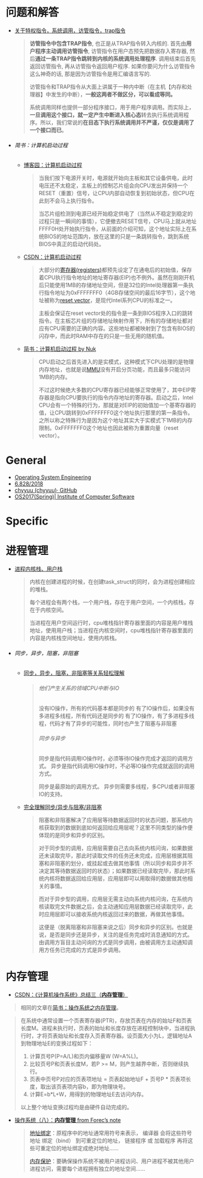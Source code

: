 # 问题和解答

- [关于特权指令，系统调用，访管指令，trap指令](http://www.cskaoyan.com/thread-183370-1-1.html)

  > **访管指令中包含TRAP指令**, 也正是从TRAP指令转入内核的. 首先由**用户程序主动调用访管指令**, 访管指令在用户态预先把数据存入寄存器, 然后**通过一条TRAP指令跳转到内核的系统调用处理程序**. 调用结束后首先返回访管指令, 再从访管指令返回用户程序. 如果你要问为什么访管指令这么神奇的话, 那是因为访管指令是用汇编语言写的. 
  >
  > 访管指令和TRAP指令从大面上讲属于一种内中断（在主机【内存和处理器】中发生的中断），**一般这两者不做区分，可以看成等同。** 
  >
  > 系统调用同样也提供一部分程序接口，用于用户程序调用。而实际上，**一旦调用这个接口，就一定产生中断进入核心态**转去执行系统调用程序。所以，我们常说的**在目态下执行系统调用并不严谨，仅仅是调用了一个接口而已**。 

- ###### 简书：计算机启动过程

  - [博客园：计算机启动过程](https://www.cnblogs.com/Braveliu/p/3305975.html ) 

    > <!--例子古老，然而解释足够清楚，流程图足够详细。大好。-->
    >
    > 当我们按下电源开关时，电源就开始向主板和其它设备供电，此时电压还不太稳定，主板上的控制芯片组会向CPU发出并保持一个RESET（重置）信号，让CPU内部自动恢复到初始状态，但CPU在此刻不会马上执行指令。
    >
    > 当芯片组检测到电源已经开始稳定供电了（当然从不稳定到稳定的过程只是一瞬间的事情），它便撤去RESET信号，CPU马上就从地址FFFF0H处开始执行指令，从前面的介绍可知，这个地址实际上在系统BIOS的地址范围内，放在这里的只是一条跳转指令，跳到系统BIOS中真正的启动代码处。 

  - [CSDN：计算机启动过程](https://blog.csdn.net/langb2014/article/details/79370818)

    > <!--对CPU进入正常工作，执行BIOS之前的解释很详细。-->
    >
    > 大部分的[寄存器(registers)](http://en.wikipedia.org/wiki/Processor_register)都预先设定了在通电后的初始值，保存着CPU执行指令地址的地址寄存器(EIP)也不例外。虽然在刚刚开机后只能使用1MB的存储地址空间，但是32位的Intel处理器第一条执行指令地址为0xFFFFFFF0（4GB存储空间的最后16字节），这个地址被称为[reset vector](http://en.wikipedia.org/wiki/Reset_vector)，是现代Intel系列CPU的标准之一。
    >
    > 主板会保证在reset vector处的指令是一条到BIOS程序入口的跳转指令。在主板芯片组的存储地址映射作用下，所有的存储地址都对应有CPU需要的正确的内容。这些地址都被映射到了包含有BIOS的闪存中，而此时RAM中存在的只是一些无用的随机值。

  - [简书：计算机启动过程 by Nuk](https://www.jianshu.com/p/dcca1543d719) <!--图配的不错，解释很差-->

    > CPU启动之后首先进入的是实模式，这种模式下CPU处理的是物理内存地址，也就是说[MMU](https://baike.baidu.com/item/MMU/4542218?fr=aladdin)没有开启分页功能，而且最多只能访问1MB的内存。
    >
    > 不过这时候绝大多数的CPU寄存器已经能够正常使用了，其中EIP寄存器是指向CPU要执行的指令内存地址的寄存器。启动之后，Intel CPU会有一个特殊的行为，那就是对EIP的初始值加一个基寄存器的值，让CPU跳转到0xFFFFFFF0这个地址执行那里的第一条指令。之所以称之特殊行为是因为这个地址其实大于实模式下1MB的内存限制。0xFFFFFFF0这个地址也因此被称为重置向量（reset vector）。

# General

- [Operating System Engineering](https://pdos.csail.mit.edu/6.828/2014/xv6.html)
- [6.828/2018](https://pdos.csail.mit.edu/6.828/2017/)
- [chyyuu (chyyuu)· GitHub](https://github.com/chyyuu/)
- [OS2017(Spring)| Institute of Computer Software](http://moon.nju.edu.cn/people/fengxu/OS2017)



# Specific

# 进程管理

- [进程内核栈、用户栈](https://blog.csdn.net/bailyzheng/article/details/8015618)

  > 内核在创建进程的时候，在创建task_struct的同时，会为进程创建相应的堆栈。
  >
  > 每个进程会有两个栈，一个用户栈，存在于用户空间，一个内核栈，存在于内核空间。
  >
  > 当进程在用户空间运行时，cpu堆栈指针寄存器里面的内容是用户堆栈地址，使用用户栈；当进程在内核空间时，cpu堆栈指针寄存器里面的内容是内核栈空间地址，使用内核栈。 

- ###### 同步，异步，阻塞，非阻塞

  - [同步，异步，阻塞，非阻塞等关系轻松理解](https://github.com/calidion/calidion.github.io/issues/40)

    > <!--着重从“区分”的角度来说的，因此没有概念的解释和举例。但是区分的非常好！-->
    >
    > ###### 他们产生关系的领域CPU中断与IO
    >
    > 没有IO操作，所有的代码基本都是同步的 
    > 有了IO操作后，如果没有多进程多线程，所有代码还是同步的 
    > 有了IO操作，有了多进程多线程，代码才有了异步的可能性，同时也产生了阻塞与非阻塞 
    >
    > ###### 同步与异步
    >
    > 同步是指代码调用IO操作时，必须等待IO操作完成才返回的调用方式。
    > 异步是指代码调用IO操作时，不必等IO操作完成就返回的调用方式。
    >
    > 同步是最原始的调用方式。
    > 异步则需要多线程，多CPU或者非阻塞IO的支持。

  - [完全理解同步/异步与阻塞/非阻塞](http://maples7.com/2016/08/24/understand-sync-async-and-blocking-non-blocking/)

    > <!--存疑。不过说的简明清楚，逻辑清晰。-->
    >
    > 阻塞和非阻塞解决了应用层等待数据返回时的状态问题，那系统内核获取到的数据到底如何返回给应用层呢？这里不同类型的操作便体现的是同步和异步的区别。
    >
    > 对于同步型的调用，应用层需要自己去向系统内核问询，如果数据还未读取完毕，那此时读取文件的任务还未完成，应用层根据其阻塞和非阻塞的划分，或挂起或去做其他事情（所以同步和异步并不决定其等待数据返回时的状态）；如果数据已经读取完毕，那此时系统内核将数据返回给应用层，应用层即可以用取得的数据做其他相关的事情。
    >
    > 而对于异步型的调用，应用层无需主动向系统内核问询，在系统内核读取完文件数据之后，会主动通知应用层数据已经读取完毕，此时应用层即可以接收系统内核返回过来的数据，再做其他事情。
    >
    > 这便是（脱离阻塞和非阻塞来说之后）同步和异步的区别。也就是说，是否是同步还是异步，关注的是任务完成时消息通知的方式。由调用方盲目主动问询的方式是同步调用，由被调用方主动通知调用方任务已完成的方式是异步调用。

# 内存管理

-  [CSDN：《计算机操作系统》总结三（**内存管理**）](https://blog.csdn.net/bigpudding24/article/details/48655055)

  > <!--做的颜色标注很不错。内存管理的每一个部分都总结的全面。-->
  >
  > 相同的文章在[简书：操作系统之内存管理](https://www.jianshu.com/p/901689c7820d)。

  > 在系统中通常设置一个页表寄存器(PTR)，存放页表在内存的始址F和页表长度M。进程未执行时，页表的始址和长度存放在进程控制块中，当进程执行时，才将页表始址和长度存入页表寄存器。设页面大小为L，逻辑地址A到物理地址E的变换过程如下：
  > 1. 计算页号P(P=A/L)和页内偏移量W (W=A%L)。
  > 2. 比较页号P和页表长度M，若P >= M，则产生越界中断，否则继续执行。
  > 3. 页表中页号P对应的页表项地址 = 页表起始地址F + 页号P * 页表项长度，取出该页表项内容b，即为物理块号。
  > 4. 计算E=b*L+W，用得到的物理地址E去访问内存。
  >
  > 以上整个地址变换过程均是由硬件自动完成的。

- [操作系统（八）：**内存管理** from Forec’s note](http://blog.forec.cn/2017/01/03/os-concepts-8/)

  > <!--整理《Operating System Concepts》 第七版第八章内存管理部分，内容均为原书和中文版翻译的摘录 。-->
  > [地址绑定](http://blog.forec.cn/2017/01/03/os-concepts-8/#%E5%9C%B0%E5%9D%80%E7%BB%91%E5%AE%9A)：原程序中的地址通常用符号来表示， 编译器 会将这些符号地址 绑定（bind） 到可重定位的地址， 链接程序 或 加载程序 再将这些可重定位的地址绑定成绝对地址……
  >
  > [内存保护](http://blog.forec.cn/2017/01/03/os-concepts-8/#基本硬件)：要确保操作系统不被用户进程访问、用户进程不被其他用户进程访问，需要每个进程拥有独立的地址空间……